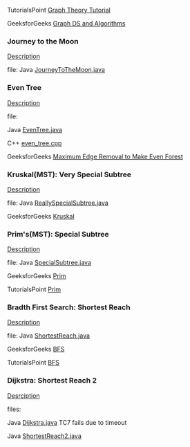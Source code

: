TutorialsPoint [Graph Theory Tutorial](https://www.tutorialspoint.com/graph_theory/)

GeeksforGeeks [Graph DS and Algorithms](https://www.geeksforgeeks.org/graph-data-structure-and-algorithms/)

### Journey to the Moon
[Description](https://www.hackerrank.com/challenges/journey-to-the-moon/problem)

file: Java [JourneyToTheMoon.java](JourneyToTheMoon.java)

### Even Tree
[Description](https://www.hackerrank.com/challenges/even-tree/problem)

file: 

Java [EvenTree.java](EvenTree.java)

C++ [even_tree.cpp](even_tree.cpp)

GeeksforGeeks [Maximum Edge Removal to Make Even Forest](https://www.geeksforgeeks.org/maximum-edge-removal-tree-make-even-forest/)

### Kruskal(MST): Very Special Subtree
[Description](https://www.hackerrank.com/challenges/kruskalmstrsub/problem)

file: Java [ReallySpecialSubtree.java](ReallySpecialSubtree.java)

GeeksforGeeks [Kruskal](https://www.geeksforgeeks.org/kruskals-minimum-spanning-tree-algorithm-greedy-algo-2/)

### Prim's(MST): Special Subtree
[Description](https://www.hackerrank.com/challenges/primsmstsub/problem)

file: Java [SpecialSubtree.java](SpecialSubtree.java)

GeeksforGeeks [Prim](https://www.geeksforgeeks.org/prims-minimum-spanning-tree-mst-greedy-algo-5/)

TutorialsPoint [Prim](https://www.tutorialspoint.com/data_structures_algorithms/prims_spanning_tree_algorithm.htm)

### Bradth First Search: Shortest Reach
[Description](https://www.hackerrank.com/challenges/bfsshortreach/problem)

file: Java [ShortestReach.java](ShortestReach.java)

GeeksforGeeks [BFS](https://www.geeksforgeeks.org/breadth-first-search-or-bfs-for-a-graph/)

TutorialsPoint [BFS](https://www.tutorialspoint.com/data_structures_algorithms/breadth_first_traversal.htm)

### Dijkstra: Shortest Reach 2
[Desrciption](https://www.hackerrank.com/challenges/dijkstrashortreach/problem)

files: 

Java [Dijkstra.java](Dijkstra.java) TC7 fails due to timeout

Java [ShortestReach2.java](ShortestReach2.java)